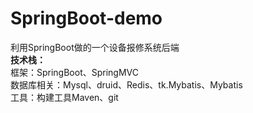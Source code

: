 # SpringBoot-demo
利用SpringBoot做的一个设备报修系统后端<br>
<b>技术栈：</b><br>
框架：SpringBoot、SpringMVC<br>
数据库相关：Mysql、druid、Redis、tk.Mybatis、Mybatis<br>
工具：构建工具Maven、git<br>
